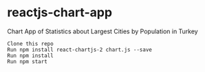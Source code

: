 # reactjs-chart-app
Chart App of Statistics about Largest Cities by Population in Turkey



    Clone this repo
    Run npm install react-chartjs-2 chart.js --save
    Run npm install
    Run npm start
